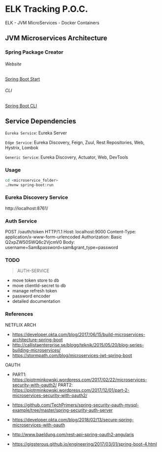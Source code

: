 # ELK Tracking P.O.C.

ELK - JVM MicroServices - Docker Containers

## JVM Microservices Architecture

### Spring Package Creator

###### Website

[Spring Boot Start](https://start.spring.io)

###### CLI

[Spring Boot CLI](https://docs.spring.io/spring-boot/docs/current/reference/html/cli.html)

## Service Dependencies

`Eureka Service`: Eureka Server

`Edge Service`: Eureka Discovery, Feign, Zuul, Rest Repositories, Web, Hystrix, Lombok

`Generic Service`: Eureka Discovery, Actuator, Web, DevTools


### Usage

```bash
cd <microservice_folder>
./mvnw spring-boot:run
```

### Eureka Discovery Service

http://localhost:8761/

### Auth Service

POST /oauth/token HTTP/1.1
Host: localhost:9000
Content-Type: application/x-www-form-urlencoded
Authorization: Basic Q2xpZW50SWQ6c2VjcmV0
Body: username=Sam&password=sam&grant_type=password

### TODO

> AUTH-SERVICE
* move token store to db
* move clientId-secret to db
* manage refresh token
* password encoder
* detailed documentation

### References

NETFLIX ARCH

* https://developer.okta.com/blog/2017/06/15/build-microservices-architecture-spring-boot
* http://callistaenterprise.se/blogg/teknik/2015/05/20/blog-series-building-microservices/
* https://stormpath.com/blog/microservices-jwt-spring-boot

OAUTH

* PART1: https://piotrminkowski.wordpress.com/2017/02/22/microservices-security-with-oauth2/
 PART2: https://piotrminkowski.wordpress.com/2017/12/01/part-2-microservices-security-with-oauth2/

* https://github.com/TechPrimers/spring-security-oauth-mysql-example/tree/master/spring-security-auth-server

* https://developer.okta.com/blog/2018/02/13/secure-spring-microservices-with-oauth
* http://www.baeldung.com/rest-api-spring-oauth2-angularjs
* https://gigsterous.github.io/engineering/2017/03/01/spring-boot-4.html